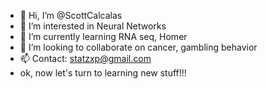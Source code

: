 - 👋 Hi, I’m @ScottCalcalas
- 👀 I’m interested in Neural Networks
- 🌱 I’m currently learning RNA seq, Homer
- 💞️ I’m looking to collaborate on cancer, gambling behavior
- 📫 Contact: statzxp@gmail.com 
- ok, now let's turn to learning new stuff!!!

